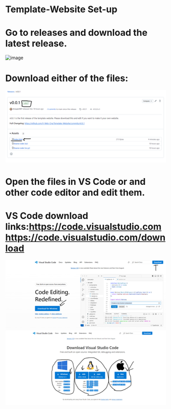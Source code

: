 ﻿# Template-Website Set-up

# Go to releases and download the latest release.

![image](https://github.com/user-attachments/assets/8b808b76-2d71-42d9-8e87-ae0b06ff3cf5)

# Download either of the files:

![alt text](image-3.png)

# Open the files in VS Code or and other code editor and edit them.
# VS Code download links:https://code.visualstudio.com   https://code.visualstudio.com/download

![alt text](image.png)
![alt text](image-2.png)